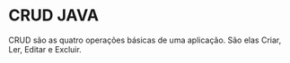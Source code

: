 # CRUD JAVA
CRUD são as quatro operações básicas de uma aplicação.
São elas Criar, Ler, Editar e Excluir.




